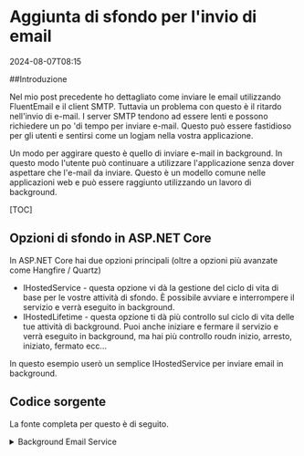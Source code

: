 # Aggiunta di sfondo per l'invio di email

<!--category-- ASP.NET -->
<datetime class="hidden">2024-08-07T08:15</datetime>

##Introduzione

Nel mio post precedente ho dettagliato come inviare le email utilizzando FluentEmail e il client SMTP. Tuttavia un problema con questo è il ritardo nell'invio di e-mail. I server SMTP tendono ad essere lenti e possono richiedere un po 'di tempo per inviare e-mail. Questo può essere fastidioso per gli utenti e sentirsi come un logjam nella vostra applicazione.

Un modo per aggirare questo è quello di inviare e-mail in background. In questo modo l'utente può continuare a utilizzare l'applicazione senza dover aspettare che l'e-mail da inviare. Questo è un modello comune nelle applicazioni web e può essere raggiunto utilizzando un lavoro di background.

[TOC]

## Opzioni di sfondo in ASP.NET Core

In ASP.NET Core hai due opzioni principali (oltre a opzioni più avanzate come Hangfire / Quartz)

- IHostedService - questa opzione vi dà la gestione del ciclo di vita di base per le vostre attività di sfondo. È possibile avviare e interrompere il servizio e verrà eseguito in background.
- IHostedLifetime - questa opzione ti dà più controllo sul ciclo di vita delle tue attività di background. Puoi anche iniziare e fermare il servizio e verrà eseguito in background, ma hai più controllo roudn inizio, arresto, iniziato, fermato ecc...

In questo esempio userò un semplice IHostedService per inviare email in background.

## Codice sorgente

La fonte completa per questo è di seguito.

<details>
<summary>Background Email Service</summary>
```csharp
using System.Threading.Tasks.Dataflow;
using Mostlylucid.Email.Models;

namespace Mostlylucid.Email
{
    public class EmailSenderHostedService(EmailService emailService, ILogger<EmailSenderHostedService> logger)
        : IHostedService, IDisposable
    {
        private readonly BufferBlock<BaseEmailModel> _mailMessages = new();
        private Task _sendTask = Task.CompletedTask;
        private CancellationTokenSource cancellationTokenSource = new();

        public async Task SendEmailAsync(BaseEmailModel message)
        {
            await _mailMessages.SendAsync(message);
        }

        public Task StartAsync(CancellationToken cancellationToken)
        {
            logger.LogInformation("Starting background e-mail delivery");
            // Start the background task
            _sendTask = DeliverAsync(cancellationTokenSource.Token);
            return Task.CompletedTask;
        }

        public async Task StopAsync(CancellationToken cancellationToken)
        {
            logger.LogInformation("Stopping background e-mail delivery");

            // Cancel the token to signal the background task to stop
            await cancellationTokenSource.CancelAsync();

            // Wait until the background task completes or the cancellation token triggers
            await Task.WhenAny(_sendTask, Task.Delay(Timeout.Infinite, cancellationToken));
        }

        private async Task DeliverAsync(CancellationToken token)
        {
            logger.LogInformation("E-mail background delivery started");

            while (!token.IsCancellationRequested)
            {
                BaseEmailModel? message = null;
                try
                {if(_mailMessages.Count == 0) continue;
                    message = await _mailMessages.ReceiveAsync(token);
                    switch (message)
                    {
                        case ContactEmailModel contactEmailModel:
                            await emailService.SendContactEmail(contactEmailModel);
                            break;
                        case CommentEmailModel commentEmailModel:
                            await emailService.SendCommentEmail(commentEmailModel);
                            break;
                    }
                    logger.LogInformation("Email from {SenderEmail} sent", message.SenderEmail);
                }
                catch (OperationCanceledException)
                {
                    break;
                }
                catch (Exception exc)
                {
                    logger.LogError(exc, "Couldn't send an e-mail from {SenderEmail}", message?.SenderEmail);
                    await Task.Delay(1000, token); // Delay and respect the cancellation token
                    if (message != null)
                    {
                        await _mailMessages.SendAsync(message, token);
                    }
                }
            }

            logger.LogInformation("E-mail background delivery stopped");
        }

        public void Dispose()
        {
            cancellationTokenSource.Cancel();
            cancellationTokenSource.Dispose();
        }
    }
}
```

</details>
Qui potete vedere che gestiamo l'inizio del servizio e la creazione di un nuovo BufferBlock per tenere le email.

```csharp
public class EmailSenderHostedService(EmailService emailService, ILogger<EmailSenderHostedService> logger)
        : IHostedService, IDisposable
    {
        private readonly BufferBlock<BaseEmailModel> _mailMessages = new();
        private Task _sendTask = Task.CompletedTask;
        private CancellationTokenSource cancellationTokenSource = new();
```

Abbiamo anche creato un nuovo Task per consegnare le email in background.
e una CancellazioneTokenSource per annullare il compito con grazia quando vogliamo fermare il servizio.

Abbiamo quindi avviare il servizio Hosted con StartAsync e fornire il punto di ingresso per altri servizi per inviare una e-mail.

```csharp
 public async Task SendEmailAsync(BaseEmailModel message)
        {
            await _mailMessages.SendAsync(message);
        }

        public Task StartAsync(CancellationToken cancellationToken)
        {
            logger.LogInformation("Starting background e-mail delivery");
            // Start the background task
            _sendTask = DeliverAsync(cancellationTokenSource.Token);
            return Task.CompletedTask;
        }
```

Nella nostra classe di configurazione abbiamo ora bisogno di registrare il servizio con il contenitore DI e avviare il HostedService

```csharp
       services.AddSingleton<EmailSenderHostedService>();
        services.AddHostedService(provider => provider.GetRequiredService<EmailSenderHostedService>());
```

Ora possiamo inviare email in background chiamando il metodo SendEmailAsync su EmailSenderHostedService.
Per esempio, per il modulo di contatto che facciamo.

```csharp
            var contactModel = new ContactEmailModel()
            {
                SenderEmail = user.email,
                SenderName =user.name,
                Comment = commentHtml,
            };
            await sender.SendEmailAsync(contactModel);
```

Nel codice qui sopra questo aggiunge questo messaggio al nostro`BufferBlock<BaseEmailModel>` _mailMessaggi e l'attività di sfondo lo raccoglieranno e invieranno l'email.

```csharp
   private async Task DeliverAsync(CancellationToken token)
        {
          ...

            while (!token.IsCancellationRequested)
            {
                BaseEmailModel? message = null;
                try
                {if(_mailMessages.Count == 0) continue;
                    message = await _mailMessages.ReceiveAsync(token);
                    switch (message)
                    {
                        case ContactEmailModel contactEmailModel:
                            await emailService.SendContactEmail(contactEmailModel);
                            break;
                        case CommentEmailModel commentEmailModel:
                            await emailService.SendCommentEmail(commentEmailModel);
                            break;
                    }
                    logger.LogInformation("Email from {SenderEmail} sent", message.SenderEmail);
           ...
            }

            logger.LogInformation("E-mail background delivery stopped");
        }
```

Questo loop quindi fino a quando non fermiamo il servizio e continuiamo a monitorare il BufferBlock per nuove email da inviare.